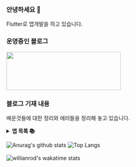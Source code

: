 ### 안녕하세요 👋

Flutter로 앱개발을 하고 있습니다.

### 운영중인 블로그

<a href="https://gaebal4.tistory.com/">
<img src="https://user-images.githubusercontent.com/45548926/87373446-aaead500-c5c4-11ea-989c-c51dccf8966f.png" width="300" height="100" />
</a>

### 블로그 기재 내용 

배운것들에 대한 정리와 에러들을 정리해 놓고 있습니다.

<details>
 <summary><strong>앱 목록 📚</strong></summary>
 <ul>
   <li> Wakatime API 를 이용한 ranking 어플 </li>
   <li> Working with Clojure </li>
  </ul>
</details>

![Anurag's github stats](https://github-readme-stats.vercel.app/api?username=writepro4&hide=contribs,prs&show_icons=true&hide_border=true&title_color=000)
![Top Langs](https://github-readme-stats.vercel.app/api/top-langs/?username=writepro4&layout=compact&hide_border=true)
<br><br>
![willianrod's wakatime stats](https://github-readme-stats.vercel.app/api/wakatime?username=writepro4)



